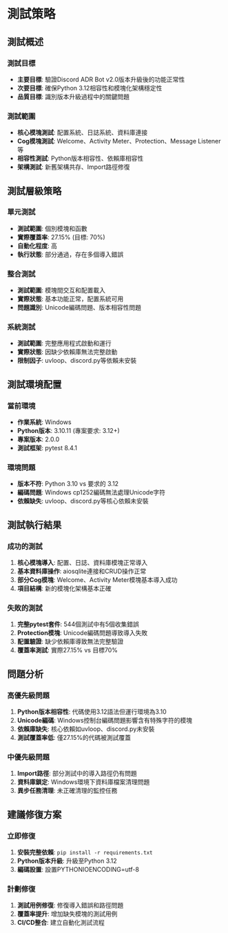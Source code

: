 # 測試策略

## 測試概述
### 測試目標
- **主要目標**: 驗證Discord ADR Bot v2.0版本升級後的功能正常性
- **次要目標**: 確保Python 3.12相容性和模塊化架構穩定性
- **品質目標**: 識別版本升級過程中的關鍵問題

### 測試範圍
- **核心模塊測試**: 配置系統、日誌系統、資料庫連接
- **Cog模塊測試**: Welcome、Activity Meter、Protection、Message Listener等
- **相容性測試**: Python版本相容性、依賴庫相容性
- **架構測試**: 新舊架構共存、Import路徑修復

## 測試層級策略

### 單元測試
- **測試範圍**: 個別模塊和函數
- **實際覆蓋率**: 27.15% (目標: 70%)
- **自動化程度**: 高
- **執行狀態**: 部分通過，存在多個導入錯誤

### 整合測試
- **測試範圍**: 模塊間交互和配置載入
- **實際狀態**: 基本功能正常，配置系統可用
- **問題識別**: Unicode編碼問題、版本相容性問題

### 系統測試
- **測試範圍**: 完整應用程式啟動和運行
- **實際狀態**: 因缺少依賴庫無法完整啟動
- **限制因子**: uvloop、discord.py等依賴未安裝

## 測試環境配置

### 當前環境
- **作業系統**: Windows
- **Python版本**: 3.10.11 (專案要求: 3.12+)
- **專案版本**: 2.0.0
- **測試框架**: pytest 8.4.1

### 環境問題
- **版本不符**: Python 3.10 vs 要求的 3.12
- **編碼問題**: Windows cp1252編碼無法處理Unicode字符
- **依賴缺失**: uvloop、discord.py等核心依賴未安裝

## 測試執行結果

### 成功的測試
1. **核心模塊導入**: 配置、日誌、資料庫模塊正常導入
2. **基本資料庫操作**: aiosqlite連接和CRUD操作正常
3. **部分Cog模塊**: Welcome、Activity Meter模塊基本導入成功
4. **項目結構**: 新的模塊化架構基本正確

### 失敗的測試
1. **完整pytest套件**: 544個測試中有5個收集錯誤
2. **Protection模塊**: Unicode編碼問題導致導入失敗  
3. **配置驗證**: 缺少依賴庫導致無法完整驗證
4. **覆蓋率測試**: 實際27.15% vs 目標70%

## 問題分析

### 高優先級問題
1. **Python版本相容性**: 代碼使用3.12語法但運行環境為3.10
2. **Unicode編碼**: Windows控制台編碼問題影響含有特殊字符的模塊
3. **依賴庫缺失**: 核心依賴如uvloop、discord.py未安裝
4. **測試覆蓋率低**: 僅27.15%的代碼被測試覆蓋

### 中優先級問題
1. **Import路徑**: 部分測試中的導入路徑仍有問題
2. **資料庫鎖定**: Windows環境下資料庫檔案清理問題
3. **異步任務清理**: 未正確清理的監控任務

## 建議修復方案

### 立即修復
1. **安裝完整依賴**: `pip install -r requirements.txt`
2. **Python版本升級**: 升級至Python 3.12
3. **編碼設置**: 設置PYTHONIOENCODING=utf-8

### 計劃修復
1. **測試用例修復**: 修復導入錯誤和路徑問題
2. **覆蓋率提升**: 增加缺失模塊的測試用例
3. **CI/CD整合**: 建立自動化測試流程